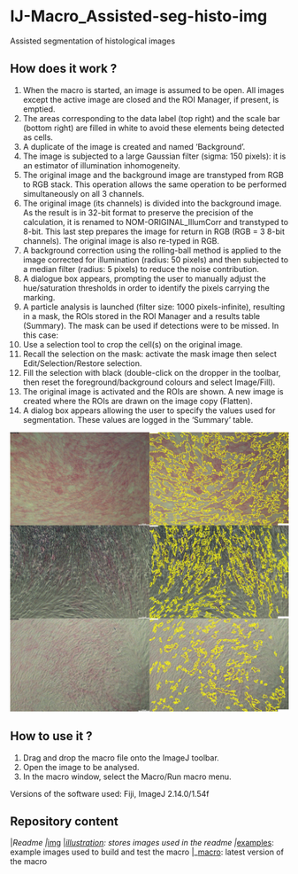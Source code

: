 # IJ-Macro_Assisted-seg-histo-img
Assisted segmentation of histological images

## How does it work ?
1. When the macro is started, an image is assumed to be open. All images except the active image are closed and the ROI Manager, if present, is emptied.
2. The areas corresponding to the data label (top right) and the scale bar (bottom right) are filled in white to avoid these elements being detected as cells.
3. A duplicate of the image is created and named ‘Background’.
4. The image is subjected to a large Gaussian filter (sigma: 150 pixels): it is an estimator of illumination inhomogeneity.
5. The original image and the background image are transtyped from RGB to RGB stack. This operation allows the same operation to be performed simultaneously on all 3 channels.
6. The original image (its channels) is divided into the background image. As the result is in 32-bit format to preserve the precision of the calculation, it is renamed to NOM-ORIGINAL_IllumCorr and transtyped to 8-bit. This last step prepares the image for return in RGB (RGB = 3 8-bit channels). The original image is also re-typed in RGB.
7. A background correction using the rolling-ball method is applied to the image corrected for illumination (radius: 50 pixels) and then subjected to a median filter (radius: 5 pixels) to reduce the noise contribution.
8. A dialogue box appears, prompting the user to manually adjust the hue/saturation thresholds in order to identify the pixels carrying the marking.
9. A particle analysis is launched (filter size: 1000 pixels-infinite), resulting in a mask, the ROIs stored in the ROI Manager and a results table (Summary). The mask can be used if detections were to be missed. In this case:
10. Use a selection tool to crop the cell(s) on the original image.
  1. Recall the selection on the mask: activate the mask image then select Edit/Selection/Restore selection.
  2. Fill the selection with black (double-click on the dropper in the toolbar, then reset the foreground/background colours and select Image/Fill).
  3. The original image is activated and the ROIs are shown. A new image is created where the ROIs are drawn on the image copy (Flatten).
11. A dialog box appears allowing the user to specify the values used for segmentation. These values are logged in the ‘Summary’ table.

![Example of results](img/illustration/Montage.jpg)


## How to use it ?
1. Drag and drop the macro file onto the ImageJ toolbar.
2. Open the image to be analysed.
3. In the macro window, select the Macro/Run macro menu.

Versions of the software used: Fiji, ImageJ 2.14.0/1.54f

## Repository content

|_Readme
|_[img](img/)
  |_[illustration](img/illustration/): stores images used in the readme
  |_[examples](img/examples/): example images used to build and test the macro
|_[macro](macro/): latest version of the macro
